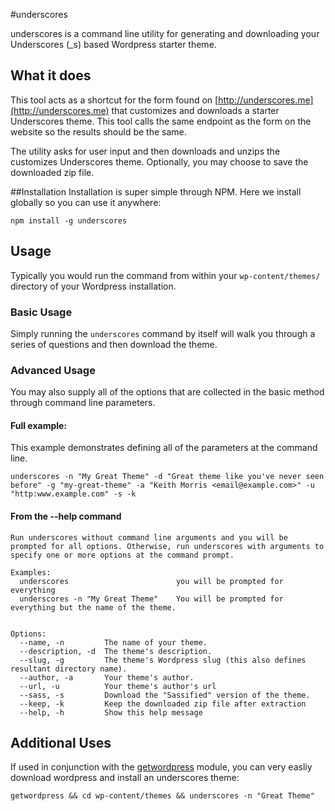 #underscores

underscores is a command line utility for generating and downloading your Underscores (_s) based Wordpress starter theme.

## What it does
This tool acts as a shortcut for the form found on [http://underscores.me](http://underscores.me) that customizes and downloads a starter Underscores theme. This tool calls the same endpoint as the form on the website so the results should be the same.

The utility asks for user input and then downloads and unzips the customizes Underscores theme. Optionally, you may choose to save the downloaded zip file.

##Installation
Installation is super simple through NPM. Here we install globally so you can use it anywhere:

    npm install -g underscores

## Usage
Typically you would run the command from within your `wp-content/themes/` directory of your Wordpress installation. 

### Basic Usage
Simply running the `underscores` command by itself will walk you through a series of questions and then download the theme.

### Advanced Usage
You may also supply all of the options that are collected in the basic method through command line parameters.

#### Full example:

This example demonstrates defining all of the parameters at the command line.
    
    underscores -n "My Great Theme" -d "Great theme like you've never seen before" -g "my-great-theme" -a "Keith Morris <email@example.com>" -u "http:www.example.com" -s -k

#### From the --help command

	Run underscores without command line arguments and you will be prompted for all options. Otherwise, run underscores with arguments to specify one or more options at the command prompt.

	Examples:
	  underscores                        you will be prompted for everything
	  underscores -n "My Great Theme"    You will be prompted for everything but the name of the theme.


	Options:
	  --name, -n         The name of your theme.                                                 
	  --description, -d  The theme's description.                                                
	  --slug, -g         The theme's Wordpress slug (this also defines resultant directory name).
	  --author, -a       Your theme's author.                                                    
	  --url, -u          Your theme's author's url                                               
	  --sass, -s         Download the "Sassified" version of the theme.                          
	  --keep, -k         Keep the downloaded zip file after extraction                           
	  --help, -h         Show this help message
	  
## Additional Uses

If used in conjunction with the [getwordpress](https://www.npmjs.org/package/getwordpress) module, you can very easliy download wordpress and install an underscores theme:

	getwordpress && cd wp-content/themes && underscores -n "Great Theme"
	
